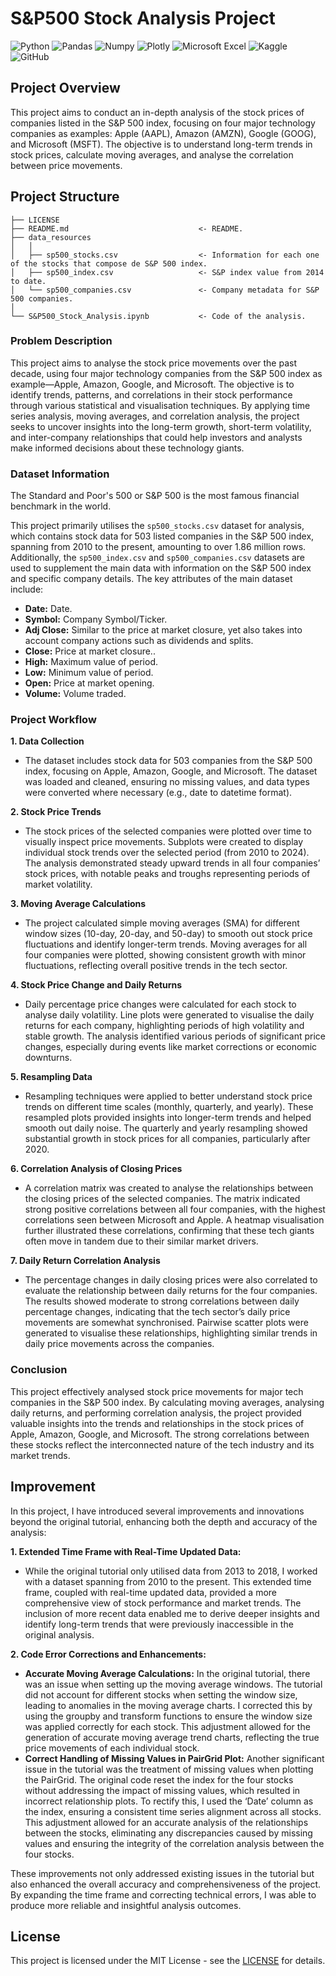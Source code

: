 # S&P500 Stock Analysis Project

![Python](https://img.shields.io/badge/Python-FFD43B?style=for-the-badge&logo=python&logoColor=blue)
![Pandas](https://img.shields.io/badge/Pandas-2C2D72?style=for-the-badge&logo=pandas&logoColor=white)
![Numpy](https://img.shields.io/badge/Numpy-777BB4?style=for-the-badge&logo=numpy&logoColor=white)
![Plotly](https://img.shields.io/badge/Plotly-239120?style=for-the-badge&logo=plotly&logoColor=white)
![Microsoft Excel](https://img.shields.io/badge/Microsoft_Excel-217346?style=for-the-badge&logo=microsoft-excel&logoColor=white)
![Kaggle](https://img.shields.io/badge/Kaggle-20BEFF?style=for-the-badge&logo=Kaggle&logoColor=white)
![GitHub](https://img.shields.io/badge/github-%23121011.svg?style=for-the-badge&logo=github&logoColor=white)

## Project Overview
This project aims to conduct an in-depth analysis of the stock prices of companies listed in the S&P 500 index, focusing on four major technology companies as examples: Apple (AAPL), Amazon (AMZN), Google (GOOG), and Microsoft (MSFT). The objective is to understand long-term trends in stock prices, calculate moving averages, and analyse the correlation between price movements.

## Project Structure

    ├── LICENSE
    ├── README.md                             <- README.
    ├── data_resources
    │   │
    │   ├── sp500_stocks.csv                  <- Information for each one of the stocks that compose de S&P 500 index.
    │   ├── sp500_index.csv                   <- S&P index value from 2014 to date.
    │   └── sp500_companies.csv               <- Company metadata for S&P 500 companies.
    │ 
    └── S&P500_Stock_Analysis.ipynb           <- Code of the analysis.

### Problem Description

This project aims to analyse the stock price movements over the past decade, using four major technology companies from the S&P 500 index as example—Apple, Amazon, Google, and Microsoft. The objective is to identify trends, patterns, and correlations in their stock performance through various statistical and visualisation techniques. By applying time series analysis, moving averages, and correlation analysis, the project seeks to uncover insights into the long-term growth, short-term volatility, and inter-company relationships that could help investors and analysts make informed decisions about these technology giants.

### Dataset Information

The Standard and Poor's 500 or S&P 500 is the most famous financial benchmark in the world.

This project primarily utilises the `sp500_stocks.csv` dataset for analysis, which contains stock data for 503 listed companies in the S&P 500 index, spanning from 2010 to the present, amounting to over 1.86 million rows. Additionally, the `sp500_index.csv` and `sp500_companies.csv` datasets are used to supplement the main data with information on the S&P 500 index and specific company details. The key attributes of the main dataset include:

- **Date:** Date.
- **Symbol:** Company Symbol/Ticker.
- **Adj Close:** Similar to the price at market closure, yet also takes into account company actions such as dividends and splits.
- **Close:** Price at market closure..
- **High:** Maximum value of period.
- **Low:** Minimum value of period.
- **Open:** Price at market opening.
- **Volume:** Volume traded.

### Project Workflow
**1. Data Collection**
- The dataset includes stock data for 503 companies from the S&P 500 index, focusing on Apple, Amazon, Google, and Microsoft. The dataset was loaded and cleaned, ensuring no missing values, and data types were converted where necessary (e.g., date to datetime format).

**2. Stock Price Trends**
- The stock prices of the selected companies were plotted over time to visually inspect price movements. Subplots were created to display individual stock trends over the selected period (from 2010 to 2024). The analysis demonstrated steady upward trends in all four companies’ stock prices, with notable peaks and troughs representing periods of market volatility.

**3. Moving Average Calculations**
- The project calculated simple moving averages (SMA) for different window sizes (10-day, 20-day, and 50-day) to smooth out stock price fluctuations and identify longer-term trends. Moving averages for all four companies were plotted, showing consistent growth with minor fluctuations, reflecting overall positive trends in the tech sector.

**4. Stock Price Change and Daily Returns**
- Daily percentage price changes were calculated for each stock to analyse daily volatility. Line plots were generated to visualise the daily returns for each company, highlighting periods of high volatility and stable growth. The analysis identified various periods of significant price changes, especially during events like market corrections or economic downturns.

**5. Resampling Data**
- Resampling techniques were applied to better understand stock price trends on different time scales (monthly, quarterly, and yearly). These resampled plots provided insights into longer-term trends and helped smooth out daily noise. The quarterly and yearly resampling showed substantial growth in stock prices for all companies, particularly after 2020.

**6. Correlation Analysis of Closing Prices**
- A correlation matrix was created to analyse the relationships between the closing prices of the selected companies. The matrix indicated strong positive correlations between all four companies, with the highest correlations seen between Microsoft and Apple. A heatmap visualisation further illustrated these correlations, confirming that these tech giants often move in tandem due to their similar market drivers.

**7. Daily Return Correlation Analysis**
- The percentage changes in daily closing prices were also correlated to evaluate the relationship between daily returns for the four companies. The results showed moderate to strong correlations between daily percentage changes, indicating that the tech sector’s daily price movements are somewhat synchronised. Pairwise scatter plots were generated to visualise these relationships, highlighting similar trends in daily price movements across the companies.

### Conclusion
This project effectively analysed stock price movements for major tech companies in the S&P 500 index. By calculating moving averages, analysing daily returns, and performing correlation analysis, the project provided valuable insights into the trends and relationships in the stock prices of Apple, Amazon, Google, and Microsoft. The strong correlations between these stocks reflect the interconnected nature of the tech industry and its market trends.

## Improvement
In this project, I have introduced several improvements and innovations beyond the original tutorial, enhancing both the depth and accuracy of the analysis:

**1.	Extended Time Frame with Real-Time Updated Data:**
- While the original tutorial only utilised data from 2013 to 2018, I worked with a dataset spanning from 2010 to the present. This extended time frame, coupled with real-time updated data, provided a more comprehensive view of stock performance and market trends. The inclusion of more recent data enabled me to derive deeper insights and identify long-term trends that were previously inaccessible in the original analysis.

**2.	Code Error Corrections and Enhancements:**
- **Accurate Moving Average Calculations:** In the original tutorial, there was an issue when setting up the moving average windows. The tutorial did not account for different stocks when setting the window size, leading to anomalies in the moving average charts. I corrected this by using the groupby and transform functions to ensure the window size was applied correctly for each stock. This adjustment allowed for the generation of accurate moving average trend charts, reflecting the true price movements of each individual stock.
- **Correct Handling of Missing Values in PairGrid Plot:** Another significant issue in the tutorial was the treatment of missing values when plotting the PairGrid. The original code reset the index for the four stocks without addressing the impact of missing values, which resulted in incorrect relationship plots. To rectify this, I used the ‘Date’ column as the index, ensuring a consistent time series alignment across all stocks. This adjustment allowed for an accurate analysis of the relationships between the stocks, eliminating any discrepancies caused by missing values and ensuring the integrity of the correlation analysis between the four stocks.

These improvements not only addressed existing issues in the tutorial but also enhanced the overall accuracy and comprehensiveness of the project. By expanding the time frame and correcting technical errors, I was able to produce more reliable and insightful analysis outcomes.

## License
This project is licensed under the MIT License - see the [LICENSE](LICENSE) for details.


